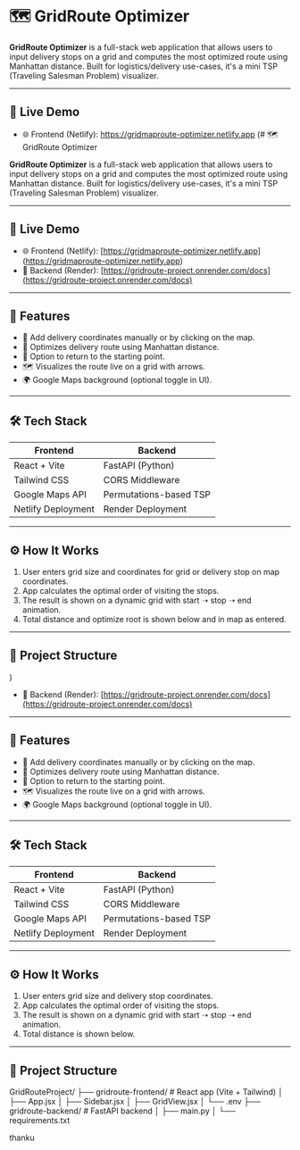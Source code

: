 # 🗺️ GridRoute Optimizer

**GridRoute Optimizer** is a full-stack web application that allows users to input delivery stops on a grid and computes the most optimized route using Manhattan distance. Built for logistics/delivery use-cases, it's a mini TSP (Traveling Salesman Problem) visualizer.

---

## 🚀 Live Demo

- 🌐 Frontend (Netlify): https://gridmaproute-optimizer.netlify.app   (# 🗺️ GridRoute Optimizer

**GridRoute Optimizer** is a full-stack web application that allows users to input delivery stops on a grid and computes the most optimized route using Manhattan distance. Built for logistics/delivery use-cases, it's a mini TSP (Traveling Salesman Problem) visualizer.

---

## 🚀 Live Demo

- 🌐 Frontend (Netlify): [https://gridmaproute-optimizer.netlify.app] (https://gridmaproute-optimizer.netlify.app)
- 🔧 Backend (Render): [https://gridroute-project.onrender.com/docs](https://gridroute-project.onrender.com/docs)

---

## 🧠 Features

- 📍 Add delivery coordinates manually or by clicking on the map.
- 🧮 Optimizes delivery route using Manhattan distance.
- 🔁 Option to return to the starting point.
- 🗺️ Visualizes the route live on a grid with arrows.
- 🌍 Google Maps background (optional toggle in UI).

---

## 🛠️ Tech Stack

| Frontend            | Backend        |
|---------------------|----------------|
| React + Vite        | FastAPI (Python)|
| Tailwind CSS        | CORS Middleware |
| Google Maps API     | Permutations-based TSP |
| Netlify Deployment  | Render Deployment |

---

## ⚙️ How It Works

1. User enters grid size and coordinates for grid or delivery stop on map coordinates.
2. App calculates the optimal order of visiting the stops.
3. The result is shown on a dynamic grid with start ➝ stop ➝ end animation.
4. Total distance and optimize root is shown below and in map as entered.

---

## 🧩 Project Structure

)
- 🔧 Backend (Render): [https://gridroute-project.onrender.com/docs](https://gridroute-project.onrender.com/docs)

---

## 🧠 Features

- 📍 Add delivery coordinates manually or by clicking on the map.
- 🧮 Optimizes delivery route using Manhattan distance.
- 🔁 Option to return to the starting point.
- 🗺️ Visualizes the route live on a grid with arrows.
- 🌍 Google Maps background (optional toggle in UI).

---

## 🛠️ Tech Stack

| Frontend            | Backend        |
|---------------------|----------------|
| React + Vite        | FastAPI (Python)|
| Tailwind CSS        | CORS Middleware |
| Google Maps API     | Permutations-based TSP |
| Netlify Deployment  | Render Deployment |

---

## ⚙️ How It Works

1. User enters grid size and delivery stop coordinates.
2. App calculates the optimal order of visiting the stops.
3. The result is shown on a dynamic grid with start ➝ stop ➝ end animation.
4. Total distance is shown below.

---

## 🧩 Project Structure

GridRouteProject/
├── gridroute-frontend/ # React app (Vite + Tailwind)
│ ├── App.jsx
│ ├── Sidebar.jsx
│ ├── GridView.jsx
│ └── .env
├── gridroute-backend/ # FastAPI backend
│ ├── main.py
│ └── requirements.txt

thanku


